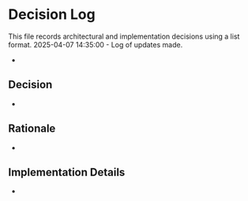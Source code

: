 # Decision Log

This file records architectural and implementation decisions using a list format.
2025-04-07 14:35:00 - Log of updates made.

-

## Decision

-

## Rationale

-

## Implementation Details

-
